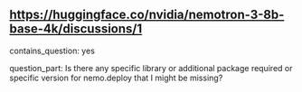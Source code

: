## https://huggingface.co/nvidia/nemotron-3-8b-base-4k/discussions/1

contains_question: yes

question_part: Is there any specific library or additional package required or specific version for nemo.deploy that I might be missing?